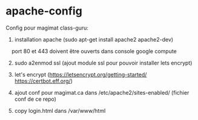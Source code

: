 # apache-config

Config pour magimat class-guru:

1. installation apache  (sudo apt-get install apache2 apache2-dev)

     port 80 et 443 doivent être ouverts dans console google compute

2. sudo a2enmod ssl  (ajout module ssl pour pouvoir installer lets encrypt)

3. let's encrypt  (https://letsencrypt.org/getting-started/   https://certbot.eff.org/)

4. ajout conf pour magimat.ca dans /etc/apache2/sites-enabled/  (fichier conf de ce repo)

5. copy login.html dans /var/www/html
